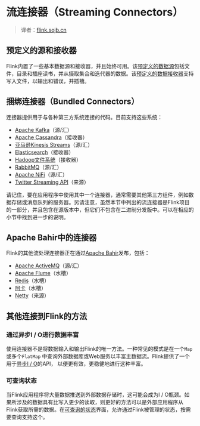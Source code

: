 

# 流连接器（Streaming Connectors）

> 译者：[flink.sojb.cn](https://flink.sojb.cn/)


## 预定义的源和接收器

Flink内置了一些基本数据源和接收器，并且始终可用。该[预定义的数据源](https://flink.sojb.cn/dev/datastream_api.html#data-sources)包括文件，目录和插座读书，并从摄取集合和迭代器的数据。该[预定义的数据接收器](https://flink.sojb.cn/dev/datastream_api.html#data-sinks)支持写入文件，以输出和错误，并插槽。

## 捆绑连接器（Bundled Connectors）

连接器提供用于与各种第三方系统连接的代码。目前支持这些系统：

*   [Apache Kafka](kafka.html)（源/汇）
*   [Apache Cassandra](cassandra.html)（接收器）
*   [亚马逊Kinesis Streams](kinesis.html)（源/汇）
*   [Elasticsearch](elasticsearch.html)（接收器）
*   [Hadoop文件系统](filesystem_sink.html)（接收器）
*   [RabbitMQ](rabbitmq.html)（源/汇）
*   [Apache NiFi](nifi.html)（源/汇）
*   [Twitter Streaming API](twitter.html)（来源）

请记住，要在应用程序中使用其中一个连接器，通常需要其他第三方组件，例如数据存储或消息队列的服务器。另请注意，虽然本节中列出的流连接器是Flink项目的一部分，并且包含在源版本中，但它们不包含在二进制分发版中。可以在相应的小节中找到进一步的说明。

## Apache Bahir中的连接器

Flink的其他流处理连接器正在通过[Apache Bahir](https://bahir.apache.org/)发布，包括：

*   [Apache ActiveMQ](https://bahir.apache.org/docs/flink/current/flink-streaming-activemq/)（源/汇）
*   [Apache Flume](https://bahir.apache.org/docs/flink/current/flink-streaming-flume/)（水槽）
*   [Redis](https://bahir.apache.org/docs/flink/current/flink-streaming-redis/)（水槽）
*   [阿卡](https://bahir.apache.org/docs/flink/current/flink-streaming-akka/)（水槽）
*   [Netty](https://bahir.apache.org/docs/flink/current/flink-streaming-netty/)（来源）

## 其他连接到Flink的方法

### 通过异步I / O进行数据丰富

使用连接器不是将数据输入和输出Flink的唯一方法。一种常见的模式是在一个`Map`或多个`FlatMap` 中查询外部数据库或Web服务以丰富主数据流。Flink提供了一个用于[异步I / O](https://flink.sojb.cn/dev/stream/operators/asyncio.html)的API， 以便更有效，更稳健地进行这种丰富。

### 可查询状态

当Flink应用程序将大量数据推送到外部数据存储时，这可能会成为I / O瓶颈。如果所涉及的数据具有比写入更少的读取，则更好的方法可以是外部应用程序从Flink获取所需的数据。在[可查询的状态](https://flink.sojb.cn/dev/stream/state/queryable_state.html)界面，允许通过Flink被管理的状态，按需要查询支持这个。

